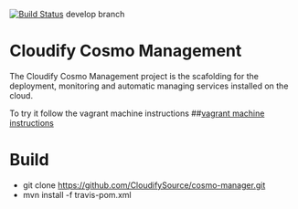 [![Build Status](https://secure.travis-ci.org/CloudifySource/cosmo-manager.png?branch=develop)](http://travis-ci.org/CloudifySource/cosmo-manager) develop branch

# Cloudify Cosmo Management #

The Cloudify Cosmo Management project is the scafolding for the deployment, monitoring and automatic managing services 
installed on the cloud.


To try it follow the vagrant machine instructions
##[vagrant machine instructions](vagrant)

Build
=====

- git clone https://github.com/CloudifySource/cosmo-manager.git
- mvn install -f travis-pom.xml
